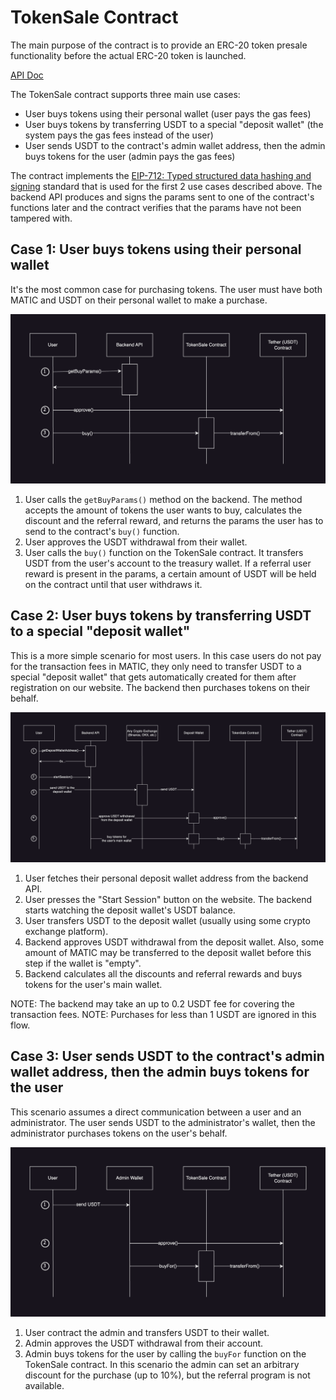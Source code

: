 # TokenSale Contract

The main purpose of the contract is to provide an ERC-20 token presale functionality before the actual ERC-20 token is launched.

[API Doc](api/TokenSale.md)

The TokenSale contract supports three main use cases:

- User buys tokens using their personal wallet (user pays the gas fees)
- User buys tokens by transferring USDT to a special "deposit wallet" (the system pays the gas fees instead of the user)
- User sends USDT to the contract's admin wallet address, then the admin buys tokens for the user (admin pays the gas fees)

The contract implements the [EIP-712: Typed structured data hashing and signing](https://eips.ethereum.org/EIPS/eip-712) standard that is used for the first 2 use cases described above. The backend API produces and signs the params sent to one of the contract's functions later and the contract verifies that the params have not been tampered with.

## Case 1: User buys tokens using their personal wallet

It's the most common case for purchasing tokens. The user must have both MATIC and USDT on their personal wallet to make a purchase.

![case_1](./assets/TokenSale_case1.png)

1. User calls the `getBuyParams()` method on the backend. The method accepts the amount of tokens the user wants to buy, calculates the discount and the referral reward, and returns the params the user has to send to the contract's `buy()` function.
2. User approves the USDT withdrawal from their wallet.
3. User calls the `buy()` function on the TokenSale contract. It transfers USDT from the user's account to the treasury wallet. If a referral user reward is present in the params, a certain amount of USDT will be held on the contract until that user withdraws it.

## Case 2: User buys tokens by transferring USDT to a special "deposit wallet"

This is a more simple scenario for most users. In this case users do not pay for the transaction fees in MATIC, they only need to transfer USDT to a special "deposit wallet" that gets automatically created for them after registration on our website. The backend then purchases tokens on their behalf.

![case_2](./assets/TokenSale_case2.png)

1. User fetches their personal deposit wallet address from the backend API.
2. User presses the "Start Session" button on the website. The backend starts watching the deposit wallet's USDT balance.
3. User transfers USDT to the deposit wallet (usually using some crypto exchange platform).
4. Backend approves USDT withdrawal from the deposit wallet. Also, some amount of MATIC may be transferred to the deposit wallet before this step if the wallet is "empty".
5. Backend calculates all the discounts and referral rewards and buys tokens for the user's main wallet.

NOTE: The backend may take an up to 0.2 USDT fee for covering the transaction fees.
NOTE: Purchases for less than 1 USDT are ignored in this flow.

## Case 3: User sends USDT to the contract's admin wallet address, then the admin buys tokens for the user

This scenario assumes a direct communication between a user and an administrator. The user sends USDT to the administrator's wallet, then the administrator purchases tokens on the user's behalf.

![case_3](./assets/TokenSale_case3.png)

1. User contract the admin and transfers USDT to their wallet.
2. Admin approves the USDT withdrawal from their account.
3. Admin buys tokens for the user by calling the `buyFor` function on the TokenSale contract. In this scenario the admin can set an arbitrary discount for the purchase (up to 10%), but the referral program is not available.
